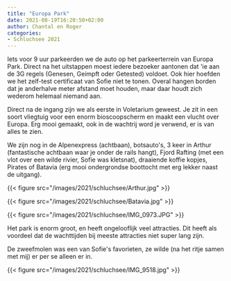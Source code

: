 ```yaml
---
title: "Europa Park"
date: 2021-08-19T16:20:50+02:00
author: Chantal en Roger
categories:
- Schluchsee 2021
---
```


Iets voor 9 uur parkeerden we de auto op het parkeerterrein van Europa Park. Direct na het uitstappen moest iedere bezoeker aantonen dat 'ie aan de 3G regels (Genesen, Geimpft oder Getested) voldoet. Ook hier hoefden we het zelf-test certificaat van Sofie niet te tonen. Overal hangen borden dat je anderhalve meter afstand moet houden, maar daar houdt zich wederom helemaal niemand aan.

Direct na de ingang zijn we als eerste in Voletarium geweest. Je zit in een soort vliegtuig voor een enorm bioscoopscherm en maakt een vlucht over Europa. Erg mooi gemaakt, ook in de wachtrij word je verwend, er is van alles te zien.

We zijn nog in de Alpenexpress (achtbaan), botsauto's, 3 keer in Arthur (fantastische achtbaan waar je onder de rails hangt), Fjord Rafting (met een vlot over een wilde rivier, Sofie was kletsnat), draaiende koffie kopjes, Pirates of Batavia (erg mooi ondergrondse boottocht met erg lekker naast de uitgang).

{{< figure src="/images/2021/schluchsee/Arthur.jpg" >}}

{{< figure src="/images/2021/schluchsee/Batavia.jpg" >}}

{{< figure src="/images/2021/schluchsee/IMG_0973.JPG" >}}

Het park is enorm groot, en heeft ongelooflijk veel attracties. Dit heeft als voordeel dat de wachttijden bij meeste attracties niet super lang zijn. 

De zweefmolen was een van Sofie's favorieten, ze wilde (na het ritje samen met mij) er per se alleen er in.

{{< figure src="/images/2021/schluchsee/IMG_9518.jpg" >}}